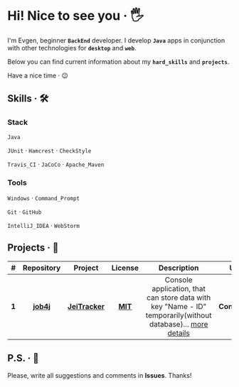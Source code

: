 # Hi! Nice to see you &middot; :raised_hand_with_fingers_splayed:

I'm Evgen, beginner **`BackEnd`** developer. I develop **`Java`** apps in conjunction with other technologies for **`desktop`** and **`web`**.

Below you can find current information about my **`hard_skills`** and **`projects`**.

Have a nice time &middot; :wink:

## Skills &middot; :hammer_and_wrench:

### Stack

`Java`

`JUnit` &middot; `Hamcrest` &middot; `CheckStyle`

`Travis_CI` &middot; `JaCoCo` &middot; `Apache_Maven` 

### Tools

`Windows` &middot; `Command_Prompt` 

`Git` &middot; `GitHub` 

`IntelliJ_IDEA` &middot; `WebStorm`

<!-- 
`Java`
`JavaScript`
`HTML5`
`CSS3`

`JUnit`
`Hamcrest`
`Mockito`

`Travis CI`
`JaCoCo`

`PostgreSQL`
`Hibernate`

`Spring`

`Apache Maven`
`Gradle`

`CheckStyle`

`Docker`
`Kubernetes`
`Apache Kafka`

`Git`
`GitHub`

`Windows Command Prompt`

`IntelliJ IDEA`
`WebStorm`

`Windows 10`
-->

<!-- Example badge with logo
![](https://img.shields.io/badge/-Git-F05032?style=flat&logo=git&logoColor=white) 
-->

## Projects &middot; :rocket:

| # | Repository | Project | License | Description | UI | Release | Download |
|:-:| :--------: | :-----: | :-----: | :---------: | :-: | :-----: | :------: |
| **1** | **[job4j](https://github.com/jeikhan/job4j)** | **[JeiTracker](https://github.com/jeikhan/job4j/tree/hotfix_3/chapter_002/src/main/java/ru/job4j/tracker)** | **[MIT](https://github.com/jeikhan/job4j/blob/hotfix_3/LICENSE)** | Console application, that can store data with key "Name - ID" temporarily(without database)... [more details](https://github.com/jeikhan/job4j/blob/hotfix_3/chapter_002/src/main/java/ru/job4j/tracker/README.md) | **Console** | **[Beta](https://github.com/jeikhan/job4j/releases)** | **[Assets](https://github.com/jeikhan/job4j/releases)** |

## P.S. &middot; :snail:

Please, write all suggestions and comments in **Issues**. Thanks!
